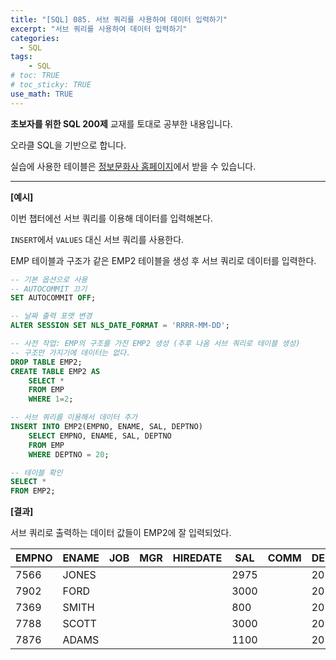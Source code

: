 ```yaml
---
title: "[SQL] 085. 서브 쿼리를 사용하여 데이터 입력하기"
excerpt: "서브 쿼리를 사용하여 데이터 입력하기"
categories: 
  - SQL
tags: 
    - SQL
# toc: TRUE
# toc_sticky: TRUE
use_math: TRUE
---
```


**초보자를 위한 SQL 200제** 교재를 토대로 공부한 내용입니다.

오라클 SQL을 기반으로 합니다.

실습에 사용한 테이블은 [정보문화사 홈페이지](http://infopub.co.kr/index.asp)에서 받을 수 있습니다.

---

**[예시]**

이번 챕터에선 서브 쿼리를 이용해 데이터를 입력해본다.

`INSERT`에서 `VALUES` 대신 서브 쿼리를 사용한다.

EMP 테이블과 구조가 같은 EMP2 테이블을 생성 후 서브 쿼리로 데이터를 입력한다.

```sql
-- 기본 옵션으로 사용
-- AUTOCOMMIT 끄기
SET AUTOCOMMIT OFF;

-- 날짜 출력 포맷 변경
ALTER SESSION SET NLS_DATE_FORMAT = 'RRRR-MM-DD';
```

```sql
-- 사전 작업: EMP의 구조를 가진 EMP2 생성 (추후 나옴 서브 쿼리로 테이블 생성)
-- 구조만 가지기에 데이터는 없다.
DROP TABLE EMP2;
CREATE TABLE EMP2 AS
    SELECT *
    FROM EMP
    WHERE 1=2;

-- 서브 쿼리를 이용해서 데이터 추가
INSERT INTO EMP2(EMPNO, ENAME, SAL, DEPTNO)
    SELECT EMPNO, ENAME, SAL, DEPTNO
    FROM EMP
    WHERE DEPTNO = 20;

-- 테이블 확인
SELECT *
FROM EMP2;
```


**[결과]**

서브 쿼리로 출력하는 데이터 값들이 EMP2에 잘 입력되었다.

EMPNO|ENAME|JOB|MGR|HIREDATE|SAL|COMM|DEPTNO
|-|-|-|-|-|-|-|-|
7566|JONES||||2975||20
7902|FORD||||3000||20
7369|SMITH||||800||20
7788|SCOTT||||3000||20
7876|ADAMS||||1100||20